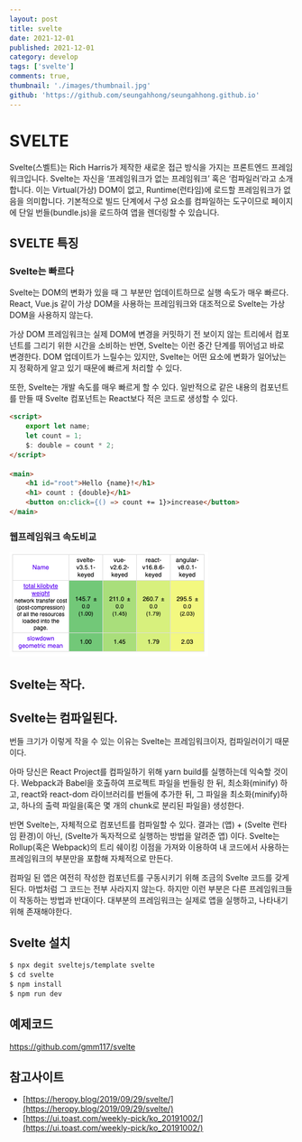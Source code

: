 ```yaml
---
layout: post
title: svelte
date: 2021-12-01
published: 2021-12-01
category: develop
tags: ['svelte']
comments: true,
thumbnail: './images/thumbnail.jpg'
github: 'https://github.com/seungahhong/seungahhong.github.io'
---
```


# SVELTE

Svelte(스벨트)는 Rich Harris가 제작한 새로운 접근 방식을 가지는 프론트엔드 프레임워크입니다.
Svelte는 자신을 ‘프레임워크가 없는 프레임워크’ 혹은 ‘컴파일러’라고 소개합니다.
이는 Virtual(가상) DOM이 없고, Runtime(런타임)에 로드할 프레임워크가 없음을 의미합니다.
기본적으로 빌드 단계에서 구성 요소를 컴파일하는 도구이므로 페이지에 단일 번들(bundle.js)을 로드하여 앱을 렌더링할 수 있습니다.

## SVELTE 특징

### Svelte는 빠르다

Svelte는 DOM의 변화가 있을 때 그 부분만 업데이트하므로 실행 속도가 매우 빠르다. React, Vue.js 같이 가상 DOM을 사용하는 프레임워크와 대조적으로 Svelte는 가상 DOM을 사용하지 않는다.

가상 DOM 프레임워크는 실제 DOM에 변경을 커밋하기 전 보이지 않는 트리에서 컴포넌트를 그리기 위한 시간을 소비하는 반면, Svelte는 이런 중간 단계를 뛰어넘고 바로 변경한다. DOM 업데이트가 느릴수는 있지만, Svelte는 어떤 요소에 변화가 일어났는지 정확하게 알고 있기 때문에 빠르게 처리할 수 있다.

또한, Svelte는 개발 속도를 매우 빠르게 할 수 있다. 일반적으로 같은 내용의 컴포넌트를 만들 때 Svelte 컴포넌트는 React보다 적은 코드로 생성할 수 있다.

```html
<script>
	export let name;
	let count = 1;
	$: double = count * 2;
</script>

<main>
	<h1 id="root">Hello {name}!</h1>
	<h1> count : {double}</h1>
	<button on:click={() => count += 1}>increase</button>
</main>
```

### 웹프레임워크 속도비교

![svelte](./images/svelte.png)

## Svelte는 작다.

## Svelte는 컴파일된다.

번들 크기가 이렇게 작을 수 있는 이유는 Svelte는 프레임워크이자, 컴파일러이기 때문이다.

아마 당신은 React Project를 컴파일하기 위해 yarn build를 실행하는데 익숙할 것이다. Webpack과 Babel을 호출하여 프로젝트 파일을 번들링 한 뒤, 최소화(minify) 하고, react와 react-dom 라이브러리를 번들에 추가한 뒤, 그 파일을 최소화(minify)하고, 하나의 출력 파일을(혹은 몇 개의 chunk로 분리된 파일을) 생성한다.

반면 Svelte는, 자체적으로 컴포넌트를 컴파일할 수 있다. 결과는 (앱) + (Svelte 런타임 환경)이 아닌, (Svelte가 독자적으로 실행하는 방법을 알려준 앱) 이다. Svelte는 Rollup(혹은 Webpack)의 트리 쉐이킹 이점을 가져와 이용하여 내 코드에서 사용하는 프레임워크의 부분만을 포함해 자체적으로 만든다.

컴파일 된 앱은 여전히 작성한 컴포넌트를 구동시키기 위해 조금의 Svelte 코드를 갖게 된다. 마법처럼 그 코드는 전부 사라지지 않는다. 하지만 이런 부분은 다른 프레임워크들이 작동하는 방법과 반대이다. 대부분의 프레임워크는 실제로 앱을 실행하고, 나타내기 위해 존재해야한다.

## Svelte 설치

```bash
$ npx degit sveltejs/template svelte
$ cd svelte
$ npm install
$ npm run dev
```

## 예제코드

<a href="https://github.com/gmm117/svelte" target="_blank" style="font-size=30px; color: #4dabf7; text-decoration:underline;">https://github.com/gmm117/svelte</a>

## 참고사이트

- [https://heropy.blog/2019/09/29/svelte/](https://heropy.blog/2019/09/29/svelte/)
- [https://ui.toast.com/weekly-pick/ko_20191002/](https://ui.toast.com/weekly-pick/ko_20191002/)

